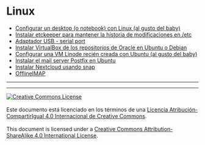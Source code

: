 # Linux

* [Configurar un desktop (o notebook) con Linux (al gusto del
baby)](ConfigurarLinuxDesktopBaby.md)
* [Instalar etckeeper para mantener la historia de modificaciones en
/etc](InstalarEtckeeper.md)
* [Adaptador USB - serial port](USBserial.md)
* [Instalar VirtualBox de los repositorios de Oracle en Ubuntu o
Debian](OracleVirtualBox.md)
* [Configurar una VM Linode recién creada con Ubuntu (al gusto del
baby)](ConfigurarLinodeBaby.md)
* [Instalar el mail server Postfix en Ubuntu](InstalarPostfix.md)
* [Instalar Nextcloud usando snap](InstalarNextcloudSnap.md)
* [OfflineIMAP](OfflineIMAP.md)


___
<!-- LICENSE -->
___
<a rel="licencia" href="http://creativecommons.org/licenses/by-sa/4.0/deed.es">
<img alt="Creative Commons License" style="border-width:0"
src="https://i.creativecommons.org/l/by-sa/4.0/88x31.png" /></a>
<br /><br />
Este documento está licenciado en los términos de una <a rel="licencia"
href="http://creativecommons.org/licenses/by-sa/4.0/deed.es">
Licencia Atribución-CompartirIgual 4.0 Internacional de Creative Commons</a>.
<br /><br />
This document is licensed under a <a rel="license" 
href="http://creativecommons.org/licenses/by-sa/4.0/deed.en">
Creative Commons Attribution-ShareAlike 4.0 International License</a>.
<!-- END --> 

